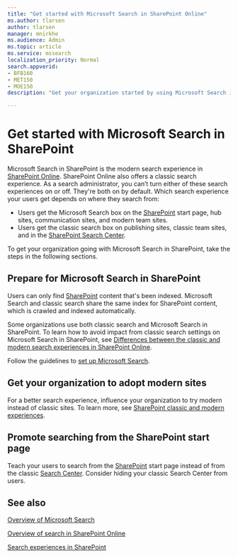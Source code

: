 ```yaml
---
title: "Get started with Microsoft Search in SharePoint Online"
ms.author: tlarsen
author: tlarsen
manager: mnirkhe
ms.audience: Admin
ms.topic: article
ms.service: mssearch
localization_priority: Normal
search.appverid:
- BFB160
- MET150
- MOE150
description: "Get your organization started by using Microsoft Search in SharePoint Online"

---
```

# Get started with Microsoft Search in SharePoint

Microsoft Search in SharePoint is the modern search experience in [SharePoint Online](https://products.office.com/sharepoint/collaboration). SharePoint Online also offers a classic search experience. As a search administrator, you can’t turn either of these search experiences on or off. They're both on by default. Which search experience your users get depends on where they search from:

- Users get the Microsoft Search box on the [SharePoint](http://sharepoint.com/) start page, hub sites, communication sites, and modern team sites.
- Users get the classic search box on publishing sites, classic team sites, and in the [SharePoint Search Center](/sharepoint/manage-search-center).

To get your organization going with Microsoft Search in SharePoint, take the steps in the following sections.

## Prepare for Microsoft Search in SharePoint

Users can only find [SharePoint](http://sharepoint.com/) content that's been indexed. Microsoft Search and classic search share the same index for SharePoint content, which is crawled and indexed automatically. 

Some organizations use both classic search and Microsoft Search in SharePoint. To learn how to avoid impact from classic search settings on Microsoft Search in SharePoint, see [Differences between the classic and modern search experiences in SharePoint Online](/sharepoint/differences-classic-modern-search).

Follow the guidelines to [set up Microsoft Search](./setup-microsoft-search.md).


## Get your organization to adopt modern sites

For a better search experience, influence your organization to try modern instead of classic sites. To learn more, see [SharePoint classic and modern experiences](https://support.office.com/article/SharePoint-classic-and-modern-experiences-5725c103-505d-4a6e-9350-300d3ec7d73f).

## Promote searching from the SharePoint start page

Teach your users to search from the [SharePoint](http://sharepoint.com/) start page instead of from the classic [Search Center](/sharepoint/manage-search-center). Consider hiding your classic Search Center from users.

## See also
[Overview of Microsoft Search](overview-microsoft-search.md)

[Overview of search in SharePoint Online](/sharepoint/overview-of-search)

[Search experiences in SharePoint](/sharepoint/get-started-with-modern-search-experience)